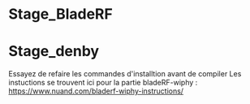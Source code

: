# Stage_BladeRF
# Stage_denby

Essayez de refaire les commandes d'installtion avant de compiler
Les instuctions se trouvent ici pour la partie bladeRF-wiphy :
https://www.nuand.com/bladerf-wiphy-instructions/
